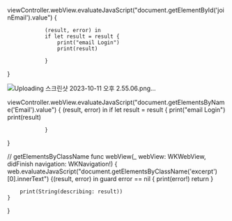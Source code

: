 viewController.webView.evaluateJavaScript("document.getElementById('joinEmail').value") {
              
                (result, error) in
                if let result = result {
                    print("email Login")
                    print(result)
                    
                }
            
}

   ![Uploading 스크린샷 2023-10-11 오후 2.55.06.png…]()


viewController.webView.evaluateJavaScript("document.getElementsByName('Email').value") {
                (result, error) in
                if let result = result {
                    print("email Login")
                    print(result)
                    
                }
            
}

// getElementsByClassName
func webView(_ webView: WKWebView, didFinish navigation: WKNavigation!) {
    web.evaluateJavaScript("document.getElementsByClassName('excerpt')[0].innerText") {(result, error) in
        guard error == nil {
            print(error!)
            return
        }

        print(String(describing: result))
    }
}
